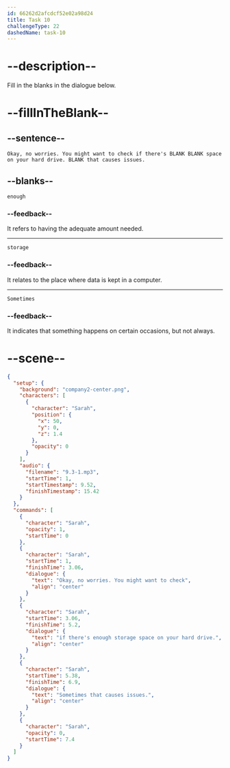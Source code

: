 ```yaml
---
id: 66262d2afcdcf52e02a98d24
title: Task 10
challengeType: 22
dashedName: task-10
---
```


<!-- (Audio) Sarah: Okay, no worries. You might want to check if there's enough storage space on your hard drive. Sometimes that causes issues. -->

# --description--

Fill in the blanks in the dialogue below.

# --fillInTheBlank--

## --sentence--

`Okay, no worries. You might want to check if there's BLANK BLANK space on your hard drive. BLANK that causes issues.`

## --blanks--

`enough`

### --feedback--

It refers to having the adequate amount needed.

---

`storage`

### --feedback--

It relates to the place where data is kept in a computer.

---

`Sometimes`

### --feedback--

It indicates that something happens on certain occasions, but not always.

# --scene--

```json
{
  "setup": {
    "background": "company2-center.png",
    "characters": [
      {
        "character": "Sarah",
        "position": {
          "x": 50,
          "y": 0,
          "z": 1.4
        },
        "opacity": 0
      }
    ],
    "audio": {
      "filename": "9.3-1.mp3",
      "startTime": 1,
      "startTimestamp": 9.52,
      "finishTimestamp": 15.42
    }
  },
  "commands": [
    {
      "character": "Sarah",
      "opacity": 1,
      "startTime": 0
    },
    {
      "character": "Sarah",
      "startTime": 1,
      "finishTime": 3.06,
      "dialogue": {
        "text": "Okay, no worries. You might want to check",
        "align": "center"
      }
    },
    {
      "character": "Sarah",
      "startTime": 3.06,
      "finishTime": 5.2,
      "dialogue": {
        "text": "if there's enough storage space on your hard drive.",
        "align": "center"
      }
    },
    {
      "character": "Sarah",
      "startTime": 5.38,
      "finishTime": 6.9,
      "dialogue": {
        "text": "Sometimes that causes issues.",
        "align": "center"
      }
    },
    {
      "character": "Sarah",
      "opacity": 0,
      "startTime": 7.4
    }
  ]
}
```
